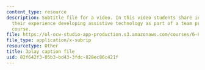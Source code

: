 ```yaml
---
content_type: resource
description: Subtitle file for a video. In this video students share insights about
  their experience developing assistive technology as part of a team project for the
  course.
file: https://ol-ocw-studio-app-production.s3.amazonaws.com/courses/6-811-principles-and-practice-of-assistive-technology-fall-2014/82f642f305b3bd433fdc828ec86c421f_6Vea2rZOA3k.srt
file_type: application/x-subrip
resourcetype: Other
title: 3play caption file
uid: 82f642f3-05b3-bd43-3fdc-828ec86c421f
---
```

